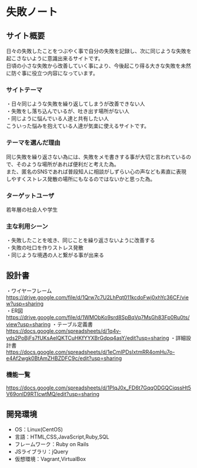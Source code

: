 # 失敗ノート

## サイト概要
日々の失敗したことをつぶやく事で自分の失敗を記録し、次に同じような失敗を起こさないように意識出来るサイトです。  
日頃の小さな失敗から改善していく事により、今後起こり得る大きな失敗を未然に防ぐ事に役立つ内容になっています。

### サイトテーマ
・日々同じような失敗を繰り返してしまうが改善できない人  
・失敗をし落ち込んでいるが、吐き出す場所がない人  
・同じように悩んでいる人達と共有したい人  
 こういった悩みを抱えている人達が気楽に使えるサイトです。

### テーマを選んだ理由
同じ失敗を繰り返さない為には、失敗をメモ書きする事が大切と言われているので、そのような場所があれば便利だと考えた為。  
また、匿名のSNSであれば普段知人に相談がしずらい心の声なども素直に表現しやすくストレス発散の場所にもなるのではないかと思った為。

### ターゲットユーザ
若年層の社会人や学生

### 主な利用シーン
・失敗したことを呟き、同じことを繰り返さないように改善する  
・失敗の吐口を作りストレス発散  
・同じような境遇の人と繋がる事が出来る

## 設計書

・ワイヤーフレーム  
https://drive.google.com/file/d/1Qrw7c7U2LhPqt011kcdoFwj0xhYc36CF/view?usp=sharing  
・ER図  
https://drive.google.com/file/d/1WMObKo9srd8SpBqVq7MsGh83Fp0Ru0ts/view?usp=sharing
・テーブル定義書  
https://docs.google.com/spreadsheets/d/1q4v-yds2PoBjFs7fUKsAelQKTCuHKfYYXBrGdpq4asY/edit?usp=sharing
・詳細設計書  
https://docs.google.com/spreadsheets/d/1eCmIPDsIxtmRR4omHu7o-e4Af2wgk0BtAmZHBZDFC9c/edit?usp=sharing
### 機能一覧
https://docs.google.com/spreadsheets/d/1PlqJ0x_FD6t7GqqODGQCiqssHt5V69onlD9RTlcwtMQ/edit?usp=sharing

## 開発環境
- OS：Linux(CentOS)
- 言語：HTML,CSS,JavaScript,Ruby,SQL
- フレームワーク：Ruby on Rails
- JSライブラリ：jQuery
- 仮想環境：Vagrant,VirtualBox
